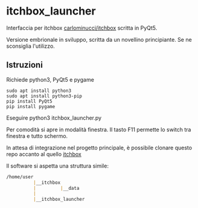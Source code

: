 # itchbox_launcher

Interfaccia per itchbox [carlominucci/itchbox](https://github.com/carlominucci/itchbox/tree/main) scritta in PyQt5.

Versione embrionale in sviluppo, scritta da un novellino principiante. Se ne sconsiglia l'utilizzo.

## Istruzioni

Richiede python3, PyQt5 e pygame
```shell
sudo apt install python3
sudo apt install python3-pip
pip install PyQt5
pip install pygame
```


Eseguire python3 itchbox_launcher.py

Per comodità si apre in modalità finestra. Il tasto F11 permette lo switch tra finestra e tutto schermo.

In attesa di integrazione nel progetto principale, è possibile clonare questo repo accanto al quello [itchbox](https://github.com/carlominucci/itchbox/tree/main)

Il software si aspetta una struttura simile:
```markdown
/home/user
          |__itchbox
          |         |__data
          |
          |__itchbox_launcher
```

